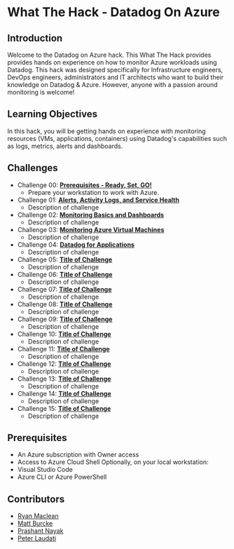 # What The Hack - Datadog On Azure

## Introduction

Welcome to the Datadog on Azure hack. This What The Hack provides provides hands on experience on how to monitor Azure workloads using Datadog. This hack was designed specifically for Infrastructure engineers, DevOps engineers, administrators and IT architects who want to build their knowledge on Datadog & Azure. However, anyone with a passion around monitoring is welcome!

## Learning Objectives

In this hack, you will be getting hands on experience with monitoring resources (VMs, applications, containers) using Datadog's capabilities such as logs, metrics, alerts and dashboards. 

## Challenges

- Challenge 00: **[Prerequisites - Ready, Set, GO!](Student/Challenge-00.md)**
	 - Prepare your workstation to work with Azure.
- Challenge 01: **[Alerts, Activity Logs, and Service Health](Student/Challenge-01.md)**
	 - Description of challenge
- Challenge 02: **[Monitoring Basics and Dashboards](Student/Challenge-02.md)**
	 - Description of challenge
- Challenge 03: **[Monitoring Azure Virtual Machines](Student/Challenge-03.md)**
	 - Description of challenge
- Challenge 04: **[Datadog for Applications](Student/Challenge-04.md)**
	 - Description of challenge
- Challenge 05: **[Title of Challenge](Student/Challenge-05.md)**
	 - Description of challenge
- Challenge 06: **[Title of Challenge](Student/Challenge-06.md)**
	 - Description of challenge
- Challenge 07: **[Title of Challenge](Student/Challenge-07.md)**
	 - Description of challenge
- Challenge 08: **[Title of Challenge](Student/Challenge-08.md)**
	 - Description of challenge
- Challenge 09: **[Title of Challenge](Student/Challenge-09.md)**
	 - Description of challenge
- Challenge 10: **[Title of Challenge](Student/Challenge-10.md)**
	 - Description of challenge
- Challenge 11: **[Title of Challenge](Student/Challenge-11.md)**
	 - Description of challenge
- Challenge 12: **[Title of Challenge](Student/Challenge-12.md)**
	 - Description of challenge
- Challenge 13: **[Title of Challenge](Student/Challenge-13.md)**
	 - Description of challenge
- Challenge 14: **[Title of Challenge](Student/Challenge-14.md)**
	 - Description of challenge
- Challenge 15: **[Title of Challenge](Student/Challenge-15.md)**
	 - Description of challenge

## Prerequisites

- An Azure subscription with Owner access
- Access to Azure Cloud Shell
Optionally, on your local workstation:
- Visual Studio Code
- Azure CLI or Azure PowerShell


## Contributors

- [Ryan Maclean](https://github.com/ryanmaclean)
- [Matt Burcke](https://github.com/mattburke)
- [Prashant Nayak](https://github.com/prashantnayak)
- [Peter Laudati](https://github.com/jrzyshr)
